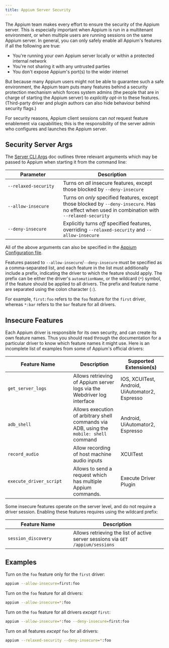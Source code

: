 ```yaml
---
title: Appium Server Security
---
```


The Appium team makes every effort to ensure the security of the Appium server. This is especially
important when Appium is run in a multitenant environment, or when multiple users are running
sessions on the same Appium server. In general, you can only safely enable all Appium's features if
all the following are true:

- You're running your own Appium server locally or within a protected internal network
- You're not sharing it with any untrusted parties
- You don't expose Appium's port(s) to the wider internet

But because many Appium users might not be able to guarantee such a safe environment, the Appium
team puts many features behind a security protection mechanism which forces system admins (the
people that are in charge of starting the Appium server) to _explicitly opt-in_ to these features.
(Third-party driver and plugin authors can also hide behaviour behind security
flags.)

For security reasons, Appium client sessions can _not_ request feature enablement via capabilities;
this is the responsibility of the server admin who configures and launches the Appium server.

## Security Server Args

The [Server CLI Args](../reference/cli/args.md) doc outlines three relevant arguments which may be passed to
Appium when starting it from the command line:

| <div style="width:10em">Parameter</div> | Description                                                                                                                                                     |
| --------------------------------------- | --------------------------------------------------------------------------------------------------------------------------------------------------------------- |
| `--relaxed-security`                    | Turns on _all_ insecure features, except those blocked by `--deny-insecure`                                                                                     |
| `--allow-insecure`                      | Turns on _only_ specified features, except those blocked by `--deny-insecure`. Has no effect when used in combination with `--relaxed-security` |
| `--deny-insecure`                       | Explicitly turns _off_ specified features, overriding `--relaxed-security` and `--allow-insecure`                                                               |

All of the above arguments can also be specified in the [Appium Configuration file](./config.md).

Features passed to `--allow-insecure`/`--deny-insecure` must be specified as a comma-separated list,
and each feature in the list must additionally include a prefix, indicating the driver to which the
feature should apply. The prefix can be either the driver's `automationName`, or the wildcard (`*`)
symbol, if the feature should be applied to all drivers. The prefix and feature name are separated
using the colon character (`:`).

For example, `first:foo` refers to the `foo` feature for the `first` driver, whereas `*:bar` refers
to the `bar` feature for all drivers.

## Insecure Features

Each Appium driver is responsible for its own security, and can create its own feature names. Thus
you should read through the documentation for a particular driver to know which feature names it
might use. Here is an incomplete list of examples from some of Appium's official drivers:

| <div style="width:12em">Feature Name</div> | Description                                                                             | Supported Extension(s)      |
| ------------------------------------------ | --------------------------------------------------------------------------------------- | ---------------------------------------------- |
| `get_server_logs`                          | Allows retrieving of Appium server logs via the Webdriver log interface                 | IOS, XCUITest, Android, UiAutomator2, Espresso |
| `adb_shell`                                | Allows execution of arbitrary shell commands via ADB, using the `mobile: shell` command | Android, UiAutomator2, Espresso                |
| `record_audio`                             | Allow recording of host machine audio inputs                                            | XCUITest                                       |
| `execute_driver_script`                    | Allows to send a request which has multiple Appium commands.            | Execute Driver Plugin                          |

Some insecure features operate on the server level, and do not require a driver session. Enabling
these features requires using the wildcard prefix:

| <div style="width:12em">Feature Name</div> | Description                                                                     |
| ------------------------------------------ | ------------------------------------------------------------------------------- |
| `session_discovery`                        | Allows retrieving the list of active server sessions via `GET /appium/sessions` |

## Examples

Turn on the `foo` feature only for the `first` driver:

```bash
appium --allow-insecure=first:foo
```

Turn on the `foo` feature for all drivers:

```bash
appium --allow-insecure=*:foo
```

Turn on the `foo` feature for all drivers _except_ `first`:

```bash
appium --allow-insecure=*:foo --deny-insecure=first:foo
```

Turn on all features _except_ `foo` for all drivers:

```bash
appium --relaxed-security --deny-insecure=*:foo
```
